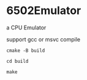 # 6502Emulator

a CPU Emulator

support gcc or msvc compile

```
cmake -B build
```
```
cd build
```
```
make
```
